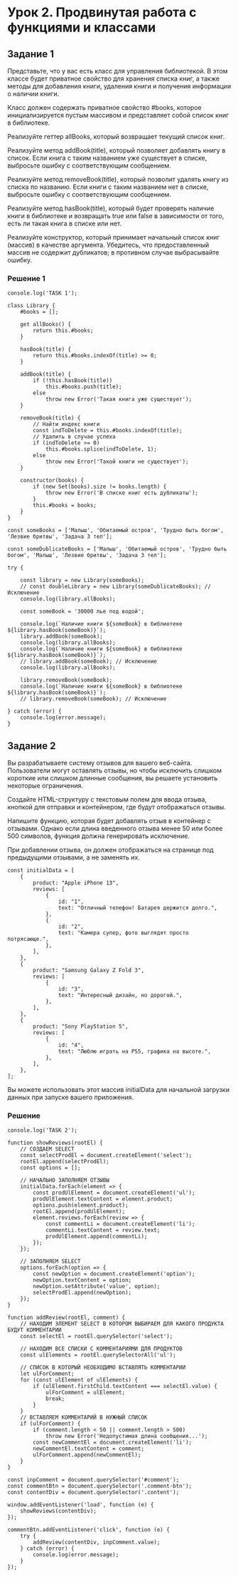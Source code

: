# Урок 2. Продвинутая работа с функциями и классами

## Задание 1
Представьте, что у вас есть класс для управления библиотекой. В этом классе будет приватное свойство для хранения списка книг, а также методы для добавления книги, удаления книги и получения информации о наличии книги.

Класс должен содержать приватное свойство #books, которое инициализируется пустым массивом и представляет собой список книг в библиотеке.

Реализуйте геттер allBooks, который возвращает текущий список книг.

Реализуйте метод addBook(title), который позволяет добавлять книгу в список. Если книга с таким названием уже существует в списке, выбросьте ошибку с соответствующим сообщением.

Реализуйте метод removeBook(title), который позволит удалять книгу из списка по названию. Если книги с таким названием нет в списке, выбросьте ошибку с соответствующим сообщением.

Реализуйте метод hasBook(title), который будет проверять наличие книги в библиотеке и возвращать true или false в зависимости от того, есть ли такая книга в списке или нет.

Реализуйте конструктор, который принимает начальный список книг (массив) в качестве аргумента. Убедитесь, что предоставленный массив не содержит дубликатов; в противном случае выбрасывайте ошибку.

### Решение 1

```
console.log('TASK 1');

class Library {
    #books = [];

    get allBooks() {
        return this.#books;
    }
    
    hasBook(title) {
        return this.#books.indexOf(title) >= 0;
    }

    addBook(title) {
        if (!this.hasBook(title)) 
            this.#books.push(title);
        else
            throw new Error('Такая книга уже существует');
    }

    removeBook(title) {
        // Найти индекс книги
        const indToDelete = this.#books.indexOf(title);
        // Удалить в случае успеха
        if (indToDelete >= 0) 
            this.#books.splice(indToDelete, 1);
        else
            throw new Error('Такой книги не существует');
    }

    constructor(books) {
        if (new Set(books).size != books.length) {
            throw new Error('В списке книг есть дубликаты');
        }
        this.#books = books;
    }
}

const someBooks = ['Малыш', 'Обитаемый остров', 'Трудно быть богом', 'Лезвие бритвы', 'Задача 3 тел'];

const someDublicateBooks = ['Малыш', 'Обитаемый остров', 'Трудно быть богом', 'Малыш', 'Лезвие бритвы', 'Задача 3 тел'];

try {

    const library = new Library(someBooks);
    // const doubleLibrary = new Library(someDublicateBooks); // Исключение
    console.log(library.allBooks);

    const someBook = '30000 лье под водой';

    console.log(`Наличие книги ${someBook} в библиотеке ${library.hasBook(someBook)}`);
    library.addBook(someBook);
    console.log(library.allBooks);
    console.log(`Наличие книги ${someBook} в библиотеке ${library.hasBook(someBook)}`);
    // library.addBook(someBook); // Исключение
    console.log(library.allBooks);

    library.removeBook(someBook);
    console.log(`Наличие книги ${someBook} в библиотеке ${library.hasBook(someBook)}`);
    // library.removeBook(someBook); // Исключение

} catch (error) {
    console.log(error.message);
}
```

## Задание 2

Вы разрабатываете систему отзывов для вашего веб-сайта. Пользователи могут оставлять отзывы, но чтобы исключить слишком короткие или слишком длинные сообщения, вы решаете установить некоторые ограничения.

Создайте HTML-структуру с текстовым полем для ввода отзыва, кнопкой для отправки и контейнером, где будут отображаться отзывы.

Напишите функцию, которая будет добавлять отзыв в контейнер с отзывами. Однако если длина введенного отзыва менее 50 или более 500 символов, функция должна генерировать исключение.

При добавлении отзыва, он должен отображаться на странице под предыдущими отзывами, а не заменять их.

```
const initialData = [
    {
        product: "Apple iPhone 13",
        reviews: [
            {
                id: "1",
                text: "Отличный телефон! Батарея держится долго.",
            },
            {
                id: "2",
                text: "Камера супер, фото выглядят просто потрясающе.",
            },
        ],
    },
    {
        product: "Samsung Galaxy Z Fold 3",
        reviews: [
            {
                id: "3",
                text: "Интересный дизайн, но дорогой.",
            },
        ],
    },
    {
        product: "Sony PlayStation 5",
        reviews: [
            {
                id: "4",
                text: "Люблю играть на PS5, графика на высоте.",
            },
        ],
    },
];
```

Вы можете использовать этот массив initialData для начальной загрузки данных при запуске вашего приложения.

### Решение

```
console.log('TASK 2');

function showReviews(rootEl) {
    // СОЗДАЕМ SELECT
    const selectProdEl = document.createElement('select');
    rootEl.append(selectProdEl);
    const options = [];

    // НАЧАЛЬНО ЗАПОЛНЯЕМ ОТЗЫВЫ
    initialData.forEach(element => {
        const prodUlElement = document.createElement('ul');
        prodUlElement.textContent = element.product;
        options.push(element.product);
        rootEl.append(prodUlElement);
        element.reviews.forEach(review => {
            const commentLi = document.createElement('li');
            commentLi.textContent = review.text;
            prodUlElement.append(commentLi);
        });
    });

    // ЗАПОЛНЯЕМ SELECT
    options.forEach(option => {
        const newOption = document.createElement('option');
        newOption.textContent = option;
        newOption.setAttribute('value', option);
        selectProdEl.append(newOption);
    });
}

function addReview(rootEl, comment) {
    // НАХОДИМ ЭЛЕМЕНТ SELECT В КОТОРОМ ВЫБИРАЕМ ДЛЯ КАКОГО ПРОДУКТА БУДУТ КОММЕНТАРИИ
    const selectEl = rootEl.querySelector('select');

    // НАХОДИМ ВСЕ СПИСКИ С КОММЕНТАРИЯМИ ДЛЯ ПРОДУКТОВ
    const ulElements = rootEl.querySelectorAll('ul');

    // СПИСОК В КОТОРЫЙ НЕОБХОДИМО ВСТАВЛЯТЬ КОММЕНТАРИИ
    let ulForComment;
    for (const ulElement of ulElements) {
        if (ulElement.firstChild.textContent === selectEl.value) {
            ulForComment = ulElement;
            break;
        }
    }
    // ВСТАВЛЯЕМ КОММЕНТАРИЙ В НУЖНЫЙ СПИСОК
    if (ulForComment) {
        if (comment.length < 50 || comment.length > 500) 
            throw new Error('Недопустимая длина сообщения...');
        const newCommentEl = document.createElement('li');
        newCommentEl.textContent = comment;
        ulForComment.append(newCommentEl);
    }
}

const inpComment = document.querySelector('#comment');
const commentBtn = document.querySelector('.comment-btn');
const contentDiv = document.querySelector('.content');

window.addEventListener('load', function (e) {
    showReviews(contentDiv);
});

commentBtn.addEventListener('click', function (e) {
    try {
        addReview(contentDiv, inpComment.value);
    } catch (error) {
        console.log(error.message);
    }
});
```